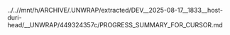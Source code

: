../..//mnt/h/ARCHIVE/.UNWRAP/extracted/DEV__2025-08-17__1833__host-duri-head/__UNWRAP/449324357c/PROGRESS_SUMMARY_FOR_CURSOR.md